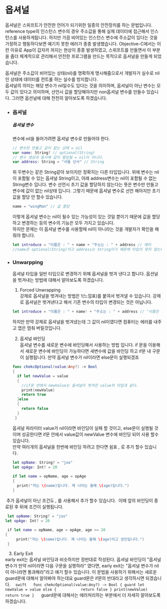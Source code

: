 # 옵셔널

옵셔널은 스위프트가 안전한 언어가 되기위한 일종의 안전장치를 하는 문법입니다. reference type의 인스턴스 변수의 경우 주소값을 통해 실제 데이터에 접근해서 인스턴스를 사용하게됩니다. 하지만  가끔 비어있는 인스턴스 변수에 주소값이 있다는 것을 가정하고 행동하다보면 예기치 못한 에러가 종종 발생했습니다. Objective-C에서는 이런 이유로 App이 갑자끼 꺼지는 현상이 종종 발생하였고, 스위프트를 만들면서 이 부분을 좀더 체계적으로 관리해서 안전한 프로그램을 만드는 목적으로 옵셔널을 만들게 되었습니다.

옵셔널은 주소값이 비어있는 상태\(nil\)를 명확하게 명시해줌으로서 개발자가 실수로 nil인 상태에 데이터를 컨트롤 하는 실수를 방지합니다.  
옵셔널의 의미는 해당 변수가 nil일수도 있다는 것을 의미하며, 옵셔널이 아닌 변수는 모두 값이 있다고 의미하며, 선언시 값을 할당해야지만 non옵셔널 변수를 만들수 있습니다. 그러면 옵션널에 대해 천천히 알아보도록 하겠습니다.

* ### 옵셔널

  ##### 옵셔널 변수

  변수에 nil을 들어가려면 옵셔널 변수로 만들어야 한다.

  ```swift
  // 변수만 만들고 값이 없는 상태 = nil
  var name: String? // optional(String)
  // 변수 생성과 동시에 값이 할당됨 = nil이 아니다.  
  var address: String = "서울 신사" // String
  ```

  위 두변수는 같은 String같아 보이지만 정확히는 다른 타입입니다. 위에 변수는 nil이 포함될 수 있는 옵셔널 String이고, 아래 address변수는 nil이 포함될 수 없는 String변수 입니다. 변수 선언시 초기 값을 할당하지 않는다는 뜻은 변수만 만들고 변수에 값이 없는 nil상태 입니다. 그렇기 때문에 옵셔널 변수로 선언 해야지만 초기값을 할당 안 할수 있습니다.

  ```swift
  name = "wingMan" // 값 할당
  ```

  이렇게 옵셔널 변수는 nil이 될수 있는 가능성이 있는 것일 뿐이기 때문에 값을 할당하고 변경하는 등의 변수의 기능은 모두 가지고 있습니다.  
  하지만 문제는 이 옵셔널 변수를 사용할때 nil이 아니라는 것을 개발자가 확인을 해줘야 합니다.  
  ```swift      
  let introduce = "이름은 : " + name + "주소는 : " + address // 에러      
  //name은 optional(String)이고 address는 String이기 때문에 타입이 맞지 않는다!!`
  ```
  
* ### Unwarpping
  옵셔널 타입을 일반 타입으로 변경하기 위해 옵셔널을 벗겨 낸다고 합니다. 옵션널을 벗겨내는 방법에 대해서 알아보도록 하겠습니다.  
  
  1. Forced Unwrapping  
  강제로 옵셔널을 벗겨내는 방법은 !\(느낌표\)를 붙여서 벗겨낼 수 있습니다. 강제로 옵셔널은 벗겨낸다고 해서 기존 변수의 타입이 변경되는 것은 아닙니다.  
  ```swift      
  let introduce = "이름은 : " + name! + "주소는 : " + address // "이름은 : wingman 주소는 : 서울 신사"
  ```  
  하지만 만약 강제로 옵셔널을 벗겨냈는데 그 값이 nil이였다면 컴퓨터는 에러를 내주고 앱은 멈춰 버릴것입니다.
     
  2. 옵셔널 바인딩  
  옵셔널 변수를 새로운 변수에 바인딩해서 사용하는 방법 입니다. if 문을 이용해서 새로운 변수에 바인딩이 가능하다면 새변수에 값을 바인딩 하고 if문 내 구문이 실행됩니다. 만약 옵셔널 변수가 nil이라면 else문이 실행되겠죠  
  ```swift  
  func chekcOptional(value:Any?) -> Bool
  {
    if let newValue = value
    {
      //if문 안에서 newValue는 옵셔널이 벗겨진 value의 타입과 같다.
      print(newValue)
      return true
    }else
    {
      return false
    }
   }
   ```  
  옵셔널 파라미터 value가 nil이라면 바인딩이 실패 할 것이고, else문이 실행될 것이며 성공한다면 if문 안에서 value값이 newValue 변수에 바인딩 되어 사용 할수 있습니다.   
  만약 여러개의 옵셔널을 한번에 바인딩 하려고 한다면 쉼표 *,* 로 추가 할수 있습니다.  
  ```swift  
  let opName: String? = "joo"
  let opAge: Int? = 20
    
  if let name = opName, age = opAge
  {
    print("저는 \(name)입니다. 제 나이는 올해 \(age)입니다.")
  }     
  ```  
  추가 옵셔널이 아닌 조건도 *,* 를 사용해서 추가 할수 있습니다. 
  이때 앞의 바인딩이 종료된 후 뒤에 조건이 실행됩니다.     
  ```swift
  let opName: String? = "joo"
  let opAge: Int? = 20
    
  if let name = opName, age = opAge, age >= 20
  {
      print("저는 \(name)입니다. 제 나이는 올해 \(age)이고 성인입니다.")
  }     
  ```      
  
  3. Early Exit  
    early exit는 옵셔널 바인딩과 비슷하지만 정반대로 작성된다. 옵셔널 바인딩이 "옵셔널 변수가 만약 nil이라면 다음 구문을 실행하라" 였다면, early exit는 "옵셔널 변수가 nil이 아니라면 통과해라"라고 얘기 할수 있습니다. 이 문법을 사용하기 위해서는 새로운 guard문에 대해서 알아봐야 하는데요 guard문은 if문의 반대라고 생각하시면 되겠습니다.
    ```swift  
    func chekcOptional(value:Any?) -> Bool
    {
        guard let newValue = value else
        {
           return false
        }
        print(newValue)
        return true
    }
    ```
    guard문에 대해서는 에러처리하는 부분에서 더 자세히 알아보도록 하겠습니다.


